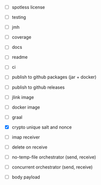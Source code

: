 - [ ] spotless license
- [ ] testing
- [ ] jmh
- [ ] coverage
- [ ] docs
- [ ] readme
- [ ] ci
- [ ] publish to github packages (jar + docker)
- [ ] publish to github releases 
- [ ] jlink image
- [ ] docker image
- [ ] graal


- [x] crypto unique salt and nonce
- [ ] imap receiver 
- [ ] delete on receive
- [ ] no-temp-file orchestrator (send, receive)
- [ ] concurrent orchestrator (send, receive)
- [ ] body payload
